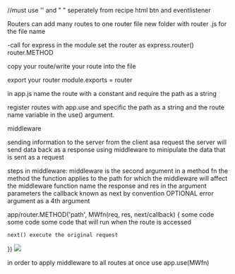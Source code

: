 //must use '' and " " seperately from recipe html btn and eventlistener

Routers
can add many routes to one router file
new folder with router
.js for the file name

-call for express in the module
set the router as express.router()
router.METHOD

copy your route/write your route into the file

export your router module.exports = router

in app.js name the route with a constant and require the path as a string

register routes with app.use and specific the path as a string and the route name variable in the use() argument.

middleware

sending information to the server from the client asa request
the server will send data back as a response
using middleware to minipulate the data that is sent as a request

steps in middleware:
middleware is the second argument in a method fn
the method the function applies to
the path for which the middleware will affect
the middleware function name
the response and res in the argument parameters
the callback known as next by convention
OPTIONAL error argument as a 4th argument

app/router.METHOD('path', MWfn(req, res, next/callback) {
some code
some code
some code that will run when the route is accessed

    next() execute the original request

})
<img src=(./public/images/middleware.jpg)></img>

in order to apply middleware to all routes at once use app.use(MWfn)
